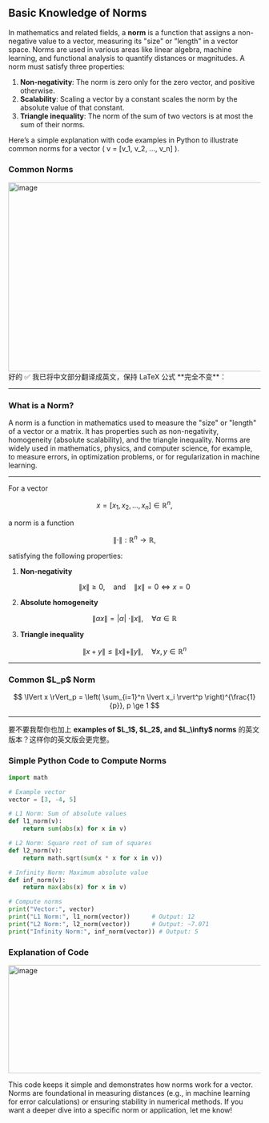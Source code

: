 ## Basic Knowledge of Norms
In mathematics and related fields, a **norm** is a function that assigns a non-negative value to a vector, measuring its "size" or "length" in a vector space. Norms are used in various areas like linear algebra, machine learning, and functional analysis to quantify distances or magnitudes. A norm must satisfy three properties:
1. **Non-negativity**: The norm is zero only for the zero vector, and positive otherwise.
2. **Scalability**: Scaling a vector by a constant scales the norm by the absolute value of that constant.
3. **Triangle inequality**: The norm of the sum of two vectors is at most the sum of their norms.

Here’s a simple explanation with code examples in Python to illustrate common norms for a vector \( v = [v_1, v_2, ..., v_n] \).

### Common Norms
<img width="950" height="378" alt="image" src="https://github.com/user-attachments/assets/e8bbe6bf-2cfc-40b6-8c0c-cc65e2f1a6dd" />
好的 ✅ 我已将中文部分翻译成英文，保持 LaTeX 公式 **完全不变**：

---

### What is a Norm?

A norm is a function in mathematics used to measure the "size" or "length" of a vector or a matrix. It has properties such as non-negativity, homogeneity (absolute scalability), and the triangle inequality. Norms are widely used in mathematics, physics, and computer science, for example, to measure errors, in optimization problems, or for regularization in machine learning.

---

For a vector

$$
x = [x_1, x_2, \ldots, x_n] \in \mathbb{R}^n,
$$

a norm is a function

$$
\|\cdot\| : \mathbb{R}^n \to \mathbb{R},
$$

satisfying the following properties:

1. **Non-negativity**

$$
\|x\| \geq 0, \quad \text{and} \quad \|x\| = 0 \iff x = 0
$$

2. **Absolute homogeneity**

$$
\|\alpha x\| = |\alpha| \ ⋅ \|x\|, \quad \forall \alpha \in \mathbb{R}
$$

3. **Triangle inequality**

$$
\|x + y\| \leq \|x\| + \|y\|, \quad \forall x, y \in \mathbb{R}^n
$$

---

### Common \$L\_p\$ Norm

$$
\lVert x \rVert_p = \left( \sum_{i=1}^n \lvert x_i \rvert^p \right)^{\frac{1}{p}}, p \ge 1
$$

---

要不要我帮你也加上 **examples of \$L\_1\$, \$L\_2\$, and \$L\_\infty\$ norms** 的英文版本？这样你的英文版会更完整。


### Simple Python Code to Compute Norms
```python
import math

# Example vector
vector = [3, -4, 5]

# L1 Norm: Sum of absolute values
def l1_norm(v):
    return sum(abs(x) for x in v)

# L2 Norm: Square root of sum of squares
def l2_norm(v):
    return math.sqrt(sum(x * x for x in v))

# Infinity Norm: Maximum absolute value
def inf_norm(v):
    return max(abs(x) for x in v)

# Compute norms
print("Vector:", vector)
print("L1 Norm:", l1_norm(vector))      # Output: 12
print("L2 Norm:", l2_norm(vector))      # Output: ~7.071
print("Infinity Norm:", inf_norm(vector)) # Output: 5
```

### Explanation of Code
<img width="824" height="216" alt="image" src="https://github.com/user-attachments/assets/551582aa-eefe-4774-bac8-9e399483e15f" />


This code keeps it simple and demonstrates how norms work for a vector. Norms are foundational in measuring distances (e.g., in machine learning for error calculations) or ensuring stability in numerical methods. If you want a deeper dive into a specific norm or application, let me know!
